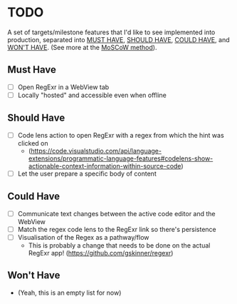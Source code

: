 # TODO

A set of targets/milestone features that I'd like to see implemented into production, separated into [MUST HAVE](#must-have), [SHOULD HAVE](#should-have), [COULD HAVE](#could-have), and [WON'T HAVE](#wont-have). (See more at the [MoSCoW method](https://en.wikipedia.org/wiki/MoSCoW_method)).

## Must Have

- [ ] Open RegExr in a WebView tab
- [ ] Locally "hosted" and accessible even when offline

## Should Have

- [ ] Code lens action to open RegExr with a regex from which the hint was clicked on
  - (https://code.visualstudio.com/api/language-extensions/programmatic-language-features#codelens-show-actionable-context-information-within-source-code)
- [ ] Let the user prepare a specific body of content

## Could Have

- [ ] Communicate text changes between the active code editor and the WebView
- [ ] Match the regex code lens to the RegExr link so there's persistence
- [ ] Visualisation of the Regex as a pathway/flow
  - This is probably a change that needs to be done on the actual RegExr app! (https://github.com/gskinner/regexr)

## Won't Have

- (Yeah, this is an empty list for now)